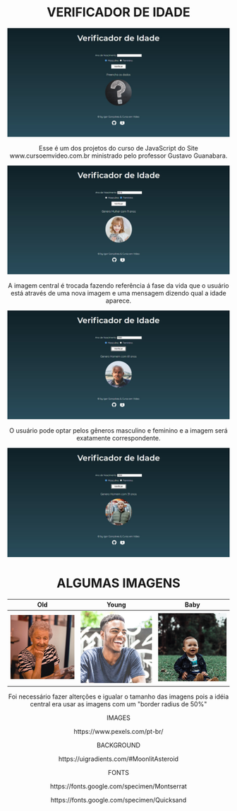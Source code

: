 <h1 align=center>  VERIFICADOR DE IDADE </h1>

![Index](https://github.com/Igords-goncalves/Project-dynamic-age-checker/blob/main/img/screenshots/index.jpg)

<p align=center> Esse é um dos projetos do curso de JavaScript do Site www.cursoemvideo.com.br ministrado pelo professor Gustavo Guanabara.

![Kid](https://github.com/Igords-goncalves/Project-dynamic-age-checker/blob/main/img/screenshots/kid.jpg)

<p align=center> A imagem central é trocada fazendo referência á fase da vida que o usuário está através de uma nova imagem e uma mensagem dizendo qual a idade aparece. 

![Old](https://github.com/Igords-goncalves/Project-dynamic-age-checker/blob/main/img/screenshots/old.jpg)

<p align=center> O usuário pode optar pelos gêneros masculino e feminino e a imagem será exatamente correspondente. 

![Man](https://github.com/Igords-goncalves/Project-dynamic-age-checker/blob/main/img/screenshots/man.jpg)

<h1 align=center> ALGUMAS IMAGENS </h1>

Old                        | Young                     | Baby
:-------------------------:|:-------------------------:|:------------------------:
![Oldwoman](https://github.com/Igords-goncalves/Project-dynamic-age-checker/blob/main/img/oldwoman.jpg) | ![Yungman](https://github.com/Igords-goncalves/Project-dynamic-age-checker/blob/main/img/youngman.jpg) | ![Babyman](https://github.com/Igords-goncalves/Project-dynamic-age-checker/blob/main/img/bebeman.jpg)

<p align=center> Foi necessário fazer alterções e igualar o tamanho das imagens pois a idéia central era usar as imagens com um "border radius de 50%"


<p align=center> IMAGES 
<p align=center> https://www.pexels.com/pt-br/

<p align=center> BACKGROUND 
<p align=center> https://uigradients.com/#MoonlitAsteroid

<p align=center> FONTS
<p align=center> https://fonts.google.com/specimen/Montserrat
<p align=center> https://fonts.google.com/specimen/Quicksand
